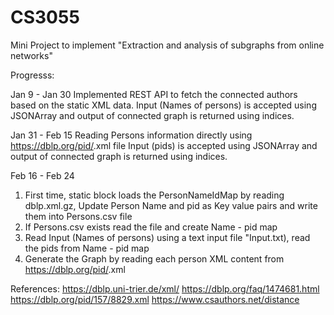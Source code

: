 # CS3055
Mini Project to implement "Extraction and analysis of subgraphs from online networks"

Progresss:

Jan 9 - Jan 30
Implemented REST API to fetch the connected authors based on the static XML data.
Input (Names of persons) is accepted using JSONArray and output of connected graph is returned using indices.

Jan 31 - Feb 15
Reading Persons information directly using https://dblp.org/pid/<pid>.xml file
Input (pids) is accepted using JSONArray and output of connected graph is returned using indices.

Feb 16 - Feb 24

1. First time, static block loads the PersonNameIdMap by reading dblp.xml.gz, Update Person Name and pid as Key value pairs and write them into Persons.csv file
2. If Persons.csv exists read the file and create Name - pid map
3. Read Input (Names of persons) using a text input file "Input.txt), read the pids from Name - pid map
4. Generate the Graph by reading each person XML content from https://dblp.org/pid/<pid>.xml



References:
  https://dblp.uni-trier.de/xml/
  https://dblp.org/faq/1474681.html
  https://dblp.org/pid/157/8829.xml
  https://www.csauthors.net/distance
